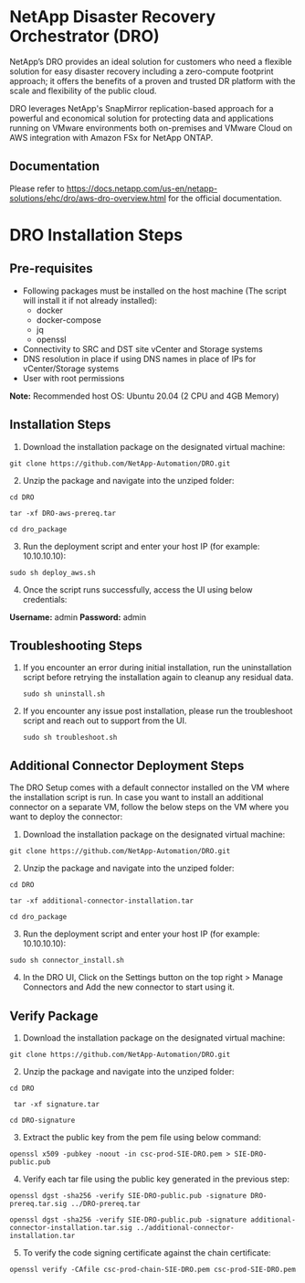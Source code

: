 # NetApp Disaster Recovery Orchestrator (DRO)

NetApp’s DRO provides an ideal solution for customers who need a flexible solution for easy disaster recovery including a zero-compute footprint approach; it offers the benefits of a proven and trusted DR platform with the scale and flexibility of the public cloud. 

DRO leverages NetApp's SnapMirror replication-based approach for a powerful and economical solution for protecting data and applications running on VMware environments both on-premises and VMware Cloud on AWS integration with Amazon FSx for NetApp ONTAP.

## Documentation

Please refer to https://docs.netapp.com/us-en/netapp-solutions/ehc/dro/aws-dro-overview.html for the official documentation.

# DRO Installation Steps

## Pre-requisites

- Following packages must be installed on the host machine (The script will install it if not already installed):
  - docker
  - docker-compose
  - jq
  - openssl
-	Connectivity to SRC and DST site vCenter and Storage systems
-	DNS resolution in place if using DNS names in place of IPs for vCenter/Storage systems
-	User with root permissions

**Note:** Recommended host OS: Ubuntu 20.04 (2 CPU and 4GB Memory)

## Installation Steps

1. Download the installation package on the designated virtual machine:

``` git clone https://github.com/NetApp-Automation/DRO.git ```

2. Unzip the package and navigate into the unziped folder:

``` cd DRO ```

``` tar -xf DRO-aws-prereq.tar ```

``` cd dro_package ```

3. Run the deployment script and enter your host IP (for example: 10.10.10.10):

``` sudo sh deploy_aws.sh ```

4. Once the script runs successfully, access the UI using below credentials:

**Username:** admin
**Password:** admin

## Troubleshooting Steps

1. If you encounter an error during initial installation, run the uninstallation script before retrying the installation again to cleanup any residual data. 
    
    ``` sudo sh uninstall.sh ```
  
2. If you encounter any issue post installation, please run the troubleshoot script and reach out to support from the UI.

    ``` sudo sh troubleshoot.sh ```

## Additional Connector Deployment Steps

The DRO Setup comes with a default connector installed on the VM where the installation script is run. In case you want to install an additional connector on a separate VM, follow the below steps on the VM where you want to deploy the connector:

1. Download the installation package on the designated virtual machine:
   
``` git clone https://github.com/NetApp-Automation/DRO.git ```

2. Unzip the package and navigate into the unziped folder:
   
``` cd DRO ```

``` tar -xf additional-connector-installation.tar ```

``` cd dro_package ```

3. Run the deployment script and enter your host IP (for example: 10.10.10.10):

``` sudo sh connector_install.sh ```

4. In the DRO UI, Click on the Settings button on the top right > Manage Connectors and Add the new connector to start using it.


## Verify Package

1. Download the installation package on the designated virtual machine:
   
``` git clone https://github.com/NetApp-Automation/DRO.git ```

2. Unzip the package and navigate into the unziped folder:
   
``` cd DRO ```

``` tar -xf signature.tar```

``` cd DRO-signature ```

3. Extract the public key from the pem file using below command:

``` openssl x509 -pubkey -noout -in csc-prod-SIE-DRO.pem > SIE-DRO-public.pub ```

4. Verify each tar file using the public key generated in the previous step:

``` openssl dgst -sha256 -verify SIE-DRO-public.pub -signature DRO-prereq.tar.sig ../DRO-prereq.tar ```

``` openssl dgst -sha256 -verify SIE-DRO-public.pub -signature additional-connector-installation.tar.sig ../additional-connector-installation.tar ```

5. To verify the code signing certificate against the chain certificate:

``` openssl verify -CAfile csc-prod-chain-SIE-DRO.pem csc-prod-SIE-DRO.pem ```